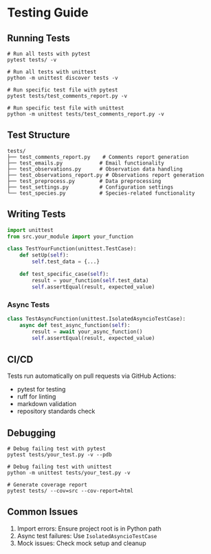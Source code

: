 # Testing Guide

## Running Tests

```shell
# Run all tests with pytest
pytest tests/ -v

# Run all tests with unittest
python -m unittest discover tests -v

# Run specific test file with pytest
pytest tests/test_comments_report.py -v

# Run specific test file with unittest
python -m unittest tests/test_comments_report.py -v
```

## Test Structure

```text
tests/
├── test_comments_report.py    # Comments report generation
├── test_emails.py            # Email functionality
├── test_observations.py      # Observation data handling
├── test_observations_report.py # Observations report generation
├── test_preprocess.py        # Data preprocessing
├── test_settings.py          # Configuration settings
└── test_species.py           # Species-related functionality
```

## Writing Tests

```python
import unittest
from src.your_module import your_function

class TestYourFunction(unittest.TestCase):
    def setUp(self):
        self.test_data = {...}

    def test_specific_case(self):
        result = your_function(self.test_data)
        self.assertEqual(result, expected_value)
```

### Async Tests

```python
class TestAsyncFunction(unittest.IsolatedAsyncioTestCase):
    async def test_async_function(self):
        result = await your_async_function()
        self.assertEqual(result, expected_value)
```

## CI/CD

Tests run automatically on pull requests via GitHub Actions:

- pytest for testing
- ruff for linting
- markdown validation
- repository standards check

## Debugging

```shell
# Debug failing test with pytest
pytest tests/your_test.py -v --pdb

# Debug failing test with unittest
python -m unittest tests/your_test.py -v

# Generate coverage report
pytest tests/ --cov=src --cov-report=html
```

## Common Issues

1. Import errors: Ensure project root is in Python path
2. Async test failures: Use `IsolatedAsyncioTestCase`
3. Mock issues: Check mock setup and cleanup
